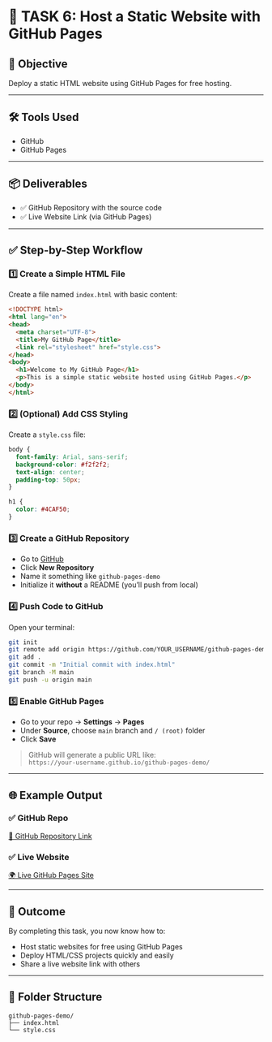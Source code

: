 
# 📄 TASK 6: Host a Static Website with GitHub Pages

## 🎯 Objective
Deploy a static HTML website using GitHub Pages for free hosting.

---

## 🛠️ Tools Used
- GitHub
- GitHub Pages

---

## 📦 Deliverables
- ✅ GitHub Repository with the source code  
- ✅ Live Website Link (via GitHub Pages)

---

## ✅ Step-by-Step Workflow

### 1️⃣ Create a Simple HTML File
Create a file named `index.html` with basic content:

```html
<!DOCTYPE html>
<html lang="en">
<head>
  <meta charset="UTF-8">
  <title>My GitHub Page</title>
  <link rel="stylesheet" href="style.css">
</head>
<body>
  <h1>Welcome to My GitHub Page</h1>
  <p>This is a simple static website hosted using GitHub Pages.</p>
</body>
</html>
```

### 2️⃣ (Optional) Add CSS Styling
Create a `style.css` file:

```css
body {
  font-family: Arial, sans-serif;
  background-color: #f2f2f2;
  text-align: center;
  padding-top: 50px;
}

h1 {
  color: #4CAF50;
}
```

### 3️⃣ Create a GitHub Repository
- Go to [GitHub](https://github.com)
- Click **New Repository**
- Name it something like `github-pages-demo`
- Initialize it **without** a README (you’ll push from local)

### 4️⃣ Push Code to GitHub
Open your terminal:

```bash
git init
git remote add origin https://github.com/YOUR_USERNAME/github-pages-demo.git
git add .
git commit -m "Initial commit with index.html"
git branch -M main
git push -u origin main
```

### 5️⃣ Enable GitHub Pages
- Go to your repo → **Settings** → **Pages**
- Under **Source**, choose `main` branch and `/ (root)` folder
- Click **Save**

> GitHub will generate a public URL like:  
> `https://your-username.github.io/github-pages-demo/`

---

## 🌐 Example Output
### ✅ GitHub Repo  
[🔗 GitHub Repository Link](https://github.com/YOUR_USERNAME/github-pages-demo)

### ✅ Live Website  
[🌍 Live GitHub Pages Site](https://your-username.github.io/github-pages-demo/)

---

## 📌 Outcome
By completing this task, you now know how to:
- Host static websites for free using GitHub Pages
- Deploy HTML/CSS projects quickly and easily
- Share a live website link with others

---

## 📁 Folder Structure
```
github-pages-demo/
├── index.html
└── style.css
```
